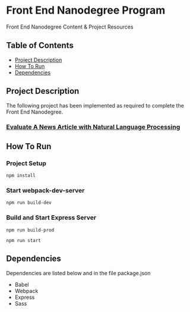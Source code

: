 # Front End Nanodegree Program

Front End Nanodegree Content & Project Resources

## Table of Contents

* [Project Description](#project)
* [How To Run](#howtorun)
* [Dependencies](#dependencies)

## Project Description

The following project has been implemented as required to complete the Front End Nanodegree.

### [Evaluate A News Article with Natural Language Processing](https://github.com/udacity/fend/tree/refresh-2019/projects/evaluate-news-nlp)

## How To Run

### Project Setup
```
npm install
```
### Start webpack-dev-server
```
npm run build-dev
```
### Build and Start Express Server
```
npm run build-prod

npm run start
```
## Dependencies

Dependencies are listed below and in the file package.json 

* Babel
* Webpack
* Express
* Sass

